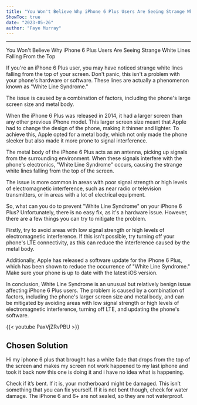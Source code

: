 ```yaml
---
title: "You Won't Believe Why iPhone 6 Plus Users Are Seeing Strange White Lines Falling From the Top"
ShowToc: true 
date: "2023-05-26"
author: "Faye Murray"
---
```

*****
You Won't Believe Why iPhone 6 Plus Users Are Seeing Strange White Lines Falling From the Top

If you're an iPhone 6 Plus user, you may have noticed strange white lines falling from the top of your screen. Don't panic, this isn't a problem with your phone's hardware or software. These lines are actually a phenomenon known as "White Line Syndrome."

The issue is caused by a combination of factors, including the phone's large screen size and metal body.

When the iPhone 6 Plus was released in 2014, it had a larger screen than any other previous iPhone model. This larger screen size meant that Apple had to change the design of the phone, making it thinner and lighter. To achieve this, Apple opted for a metal body, which not only made the phone sleeker but also made it more prone to signal interference.

The metal body of the iPhone 6 Plus acts as an antenna, picking up signals from the surrounding environment. When these signals interfere with the phone's electronics, "White Line Syndrome" occurs, causing the strange white lines falling from the top of the screen.

The issue is more common in areas with poor signal strength or high levels of electromagnetic interference, such as near radio or television transmitters, or in areas with a lot of electrical equipment.

So, what can you do to prevent "White Line Syndrome" on your iPhone 6 Plus? Unfortunately, there is no easy fix, as it's a hardware issue. However, there are a few things you can try to mitigate the problem.

Firstly, try to avoid areas with low signal strength or high levels of electromagnetic interference. If this isn't possible, try turning off your phone's LTE connectivity, as this can reduce the interference caused by the metal body.

Additionally, Apple has released a software update for the iPhone 6 Plus, which has been shown to reduce the occurrence of "White Line Syndrome." Make sure your phone is up to date with the latest iOS version.

In conclusion, White Line Syndrome is an unusual but relatively benign issue affecting iPhone 6 Plus users. The problem is caused by a combination of factors, including the phone's larger screen size and metal body, and can be mitigated by avoiding areas with low signal strength or high levels of electromagnetic interference, turning off LTE, and updating the phone's software.

{{< youtube PaxVjZRvPBU >}} 



## Chosen Solution
 Hi my iphone 6 plus that brought has a white fade that drops from the top of the screen and makes my screen not work happened to my last iphone and took it back now this one is doing it and i have no idea what is happening.

 Check if it’s bent. If it is, your motherboard might be damaged. This isn’t something that you can fix yourself. If it is not bent though, check for water damage. The iPhone 6 and 6+ are not sealed, so they are not waterproof.





